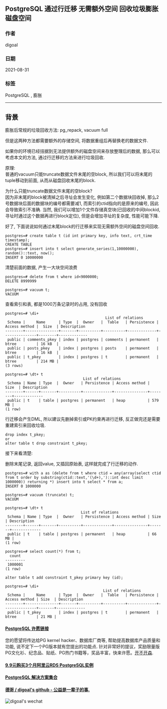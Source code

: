 ## PostgreSQL 通过行迁移 无需额外空间 回收垃圾膨胀磁盘空间   
  
### 作者  
digoal  
  
### 日期  
2021-08-31   
  
### 标签  
PostgreSQL , 膨胀   
  
----  
  
## 背景  
膨胀后常规的垃圾回收方法: pg_repack, vacuum full  
  
但是这两种方法都需要额外的存储空间, 将数据重组后再替换老的数据文件.  
  
如果你的环境已经拮据到无法提供额外的磁盘空间来存放整理后的数据, 那么可以考虑本文的方法, 通过行迁移的方法来进行垃圾回收.   
  
原理:  
普通的vacuum只能truncate数据文件末尾的空block, 所以我们可以将末尾的tuple移动到前面, 从而从磁盘回收末尾的block.   
  
为什么只能truncate数据文件末尾的空block?  
因为非末尾的block被清掉之后寻址会发生变化, 例如第二个数据块回收掉, 那么2号数据块后面的数据块的编号都需要减1, 而索引的ctid指向的是原来的编号, 因此会导致索引不准确. 当然, 我们可以增加1个文件存储真空块(已回收的中间blockid, 寻址时通过这个数据再进行block定位), 但是会增加寻址的复杂度, 性能可能下降.   
  
  
好了, 下面说说如何通过末尾block的行迁移来实现无需额外空间的磁盘空间回收.  
  
```  
postgres=# create table t (id int primary key, info text, crt_time timestamp);  
CREATE TABLE  
postgres=# insert into t select generate_series(1,10000000), random()::text, now();  
INSERT 0 10000000  
```  
  
清楚前面的数据, 产生一大块空间浪费  
  
```  
postgres=# delete from t where id<9000000;  
DELETE 8999999  
```  
  
```  
postgres=# vacuum t;  
VACUUM  
```  
  
查看索引和表, 都是1000万条记录时的占用, 没有回收  
  
```  
postgres=# \di+  
                                             List of relations  
 Schema |     Name      | Type  |  Owner   |  Table   | Persistence | Access method |  Size  | Description   
--------+---------------+-------+----------+----------+-------------+---------------+--------+-------------  
 public | comments_pkey | index | postgres | comments | permanent   | btree         | 16 kB  |   
 public | posts_pkey    | index | postgres | posts    | permanent   | btree         | 16 kB  |   
 public | t_pkey        | index | postgres | t        | permanent   | btree         | 214 MB |   
(3 rows)  
  
postgres=# \dt+ t  
                                   List of relations  
 Schema | Name | Type  |  Owner   | Persistence | Access method |  Size  | Description   
--------+------+-------+----------+-------------+---------------+--------+-------------  
 public | t    | table | postgres | permanent   | heap          | 579 MB |   
(1 row)  
```  
  
  
行迁移会产生DML, 所以建议先删掉索引或PK约束再进行迁移, 反正做完还是需要重建索引来回收垃圾.   
  
  
```  
drop index t_pkey;  
or  
alter table t drop constraint t_pkey;  
```  
  
  
接下来看清楚:   
  
删除末尾记录, 返回value, 又插回原始表, 这样就完成了行迁移的动作.    
  
```  
postgres=# with a as (delete from t where ctid = any(array(select ctid from t order by substring(ctid::text,'(\d+),')::int desc limit 1000000)) returning *) insert into t select * from a;  
INSERT 0 1000000  
  
postgres=# vacuum (truncate) t;  
VACUUM  
  
postgres=# \dt+ t  
                                  List of relations  
 Schema | Name | Type  |  Owner   | Persistence | Access method | Size  | Description   
--------+------+-------+----------+-------------+---------------+-------+-------------  
 public | t    | table | postgres | permanent   | heap          | 66 MB |   
(1 row)  
```  
  
```  
postgres=# select count(*) from t;  
  count    
---------  
 1000001  
(1 row)  
```  
  
```  
alter table t add constraint t_pkey primary key (id);  
  
postgres=# \di+  
                                            List of relations  
 Schema |     Name      | Type  |  Owner   |  Table   | Persistence | Access method | Size  | Description   
--------+---------------+-------+----------+----------+-------------+---------------+-------+-------------  
 public | t_pkey        | index | postgres | t        | permanent   | btree         | 21 MB |   
```  
    
      
  
#### [PostgreSQL 许愿链接](https://github.com/digoal/blog/issues/76 "269ac3d1c492e938c0191101c7238216")
您的愿望将传达给PG kernel hacker、数据库厂商等, 帮助提高数据库产品质量和功能, 说不定下一个PG版本就有您提出的功能点. 针对非常好的提议，奖励限量版PG文化衫、纪念品、贴纸、PG热门书籍等，奖品丰富，快来许愿。[开不开森](https://github.com/digoal/blog/issues/76 "269ac3d1c492e938c0191101c7238216").  
  
  
#### [9.9元购买3个月阿里云RDS PostgreSQL实例](https://www.aliyun.com/database/postgresqlactivity "57258f76c37864c6e6d23383d05714ea")
  
  
#### [PostgreSQL 解决方案集合](https://yq.aliyun.com/topic/118 "40cff096e9ed7122c512b35d8561d9c8")
  
  
#### [德哥 / digoal's github - 公益是一辈子的事.](https://github.com/digoal/blog/blob/master/README.md "22709685feb7cab07d30f30387f0a9ae")
  
  
![digoal's wechat](../pic/digoal_weixin.jpg "f7ad92eeba24523fd47a6e1a0e691b59")
  
